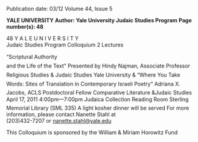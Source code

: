Publication date: 03/12
Volume 44, Issue 5

**YALE UNIVERSITY**
**Author:  Yale University Judaic Studies Program**
**Page number(s): 48**

48
Y A L E  U N I V E R S I T Y  
Judaic Studies 
Program Colloquium 
2 Lectures 
 
“Scriptural Authority  
and the Life of the Text” 
Presented by 
Hindy Najman, Associate Professor 
Religious Studies & Judaic Studies 
Yale University 
& 
“Where You Take Words:  Sites of Translation 
in Contemporary Israeli Poetry” 
Adriana X. Jacobs, ACLS Postdoctoral Fellow 
Comparative Literature &Judaic Studies 
April 17, 2011 
4:00pm—7:00pm 
Judaica Collection Reading Room 
Sterling Memorial Library (SML 335) 
A light kosher dinner will be served 
For more information, please contact Nanette Stahl at  
(203)432-7207 or nanette.stahl@yale.edu 
 
This Colloquium is sponsored by the William & Miriam Horowitz Fund